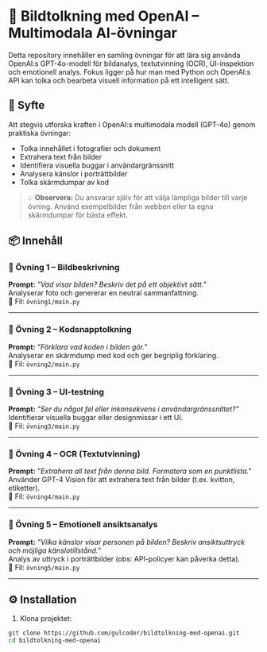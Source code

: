 # 🧠 Bildtolkning med OpenAI – Multimodala AI-övningar

Detta repository innehåller en samling övningar för att lära sig använda OpenAI:s GPT-4o-modell för bildanalys, textutvinning (OCR), UI-inspektion och emotionell analys. Fokus ligger på hur man med Python och OpenAI:s API kan tolka och bearbeta visuell information på ett intelligent sätt.

## 🎯 Syfte

Att stegvis utforska kraften i OpenAI:s multimodala modell (GPT-4o) genom praktiska övningar:
- Tolka innehållet i fotografier och dokument
- Extrahera text från bilder
- Identifiera visuella buggar i användargränssnitt
- Analysera känslor i porträttbilder
- Tolka skärmdumpar av kod

> 💡 **Observera:** Du ansvarar själv för att välja lämpliga bilder till varje övning. Använd exempelbilder från webben eller ta egna skärmdumpar för bästa effekt.

## 📦 Innehåll

### 🔹 Övning 1 – Bildbeskrivning
**Prompt:** *"Vad visar bilden? Beskriv det på ett objektivt sätt."*  
Analyserar foto och genererar en neutral sammanfattning.  
📂 Fil: `övning1/main.py`

---

### 🔹 Övning 2 – Kodsnapptolkning
**Prompt:** *"Förklara vad koden i bilden gör."*  
Analyserar en skärmdump med kod och ger begriplig förklaring.  
📂 Fil: `övning2/main.py`

---

### 🔹 Övning 3 – UI-testning
**Prompt:** *"Ser du något fel eller inkonsekvens i användargränssnittet?"*  
Identifierar visuella buggar eller designmissar i ett UI.  
📂 Fil: `övning3/main.py`

---

### 🔹 Övning 4 – OCR (Textutvinning)
**Prompt:** *"Extrahera all text från denna bild. Formatera som en punktlista."*  
Använder GPT-4 Vision för att extrahera text från bilder (t.ex. kvitton, etiketter).  
📂 Fil: `övning4/main.py`

---

### 🔹 Övning 5 – Emotionell ansiktsanalys
**Prompt:** *"Vilka känslor visar personen på bilden? Beskriv ansiktsuttryck och möjliga känslotillstånd."*  
Analys av uttryck i porträttbilder (obs: API-policyer kan påverka detta).  
📂 Fil: `övning5/main.py`

---



## ⚙️ Installation

1. Klona projektet:
```bash
git clone https://github.com/gulcoder/bildtolkning-med-openai.git
cd bildtolkning-med-openai
